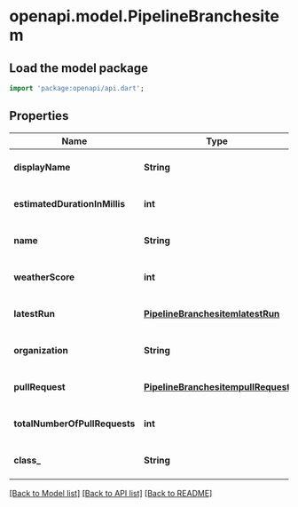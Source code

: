 # openapi.model.PipelineBranchesitem

## Load the model package
```dart
import 'package:openapi/api.dart';
```

## Properties
Name | Type | Description | Notes
------------ | ------------- | ------------- | -------------
**displayName** | **String** |  | [optional] [default to null]
**estimatedDurationInMillis** | **int** |  | [optional] [default to null]
**name** | **String** |  | [optional] [default to null]
**weatherScore** | **int** |  | [optional] [default to null]
**latestRun** | [**PipelineBranchesitemlatestRun**](PipelineBranchesitemlatestRun.md) |  | [optional] [default to null]
**organization** | **String** |  | [optional] [default to null]
**pullRequest** | [**PipelineBranchesitempullRequest**](PipelineBranchesitempullRequest.md) |  | [optional] [default to null]
**totalNumberOfPullRequests** | **int** |  | [optional] [default to null]
**class_** | **String** |  | [optional] [default to null]

[[Back to Model list]](../README.md#documentation-for-models) [[Back to API list]](../README.md#documentation-for-api-endpoints) [[Back to README]](../README.md)


